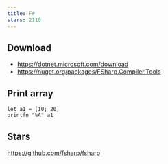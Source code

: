 ```yaml
---
title: F#
stars: 2110
---
```


## Download

- <https://dotnet.microsoft.com/download>
- <https://nuget.org/packages/FSharp.Compiler.Tools>

## Print array

~~~
let a1 = [10; 20]
printfn "%A" a1
~~~

## Stars

<https://github.com/fsharp/fsharp>
